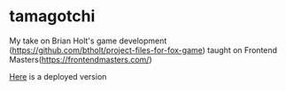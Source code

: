 # tamagotchi
My take on Brian Holt's  game  development (https://github.com/btholt/project-files-for-fox-game) taught on Frontend Masters(https://frontendmasters.com/)

[Here](https://tamagotchiapp.herokuapp.com/ ) is a deployed version 
